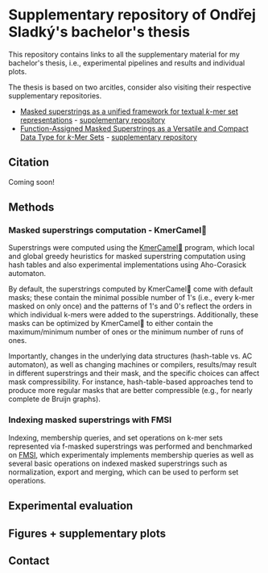 # Supplementary repository of Ondřej Sladký's bachelor's thesis

This repository contains links to all the supplementary material for my bachelor's thesis, i.e., experimental pipelines and results and individual plots.

The thesis is based on two arcitles, consider also visiting their respective supplementary repositories.

- [Masked superstrings as a unified framework for textual *k*-mer set representations](https://doi.org/10.1101/2023.02.01.526717) - [supplementary repository](https://github.com/karel-brinda/masked-superstrings-supplement)
- [Function-Assigned Masked Superstrings as a Versatile and Compact Data Type for *k*-Mer Sets](https://doi.org/10.1101/2024.03.06.583483) - [supplementary repository](https://github.com/OndrejSladky/f-masked-superstrings-supplement)

## Citation

Coming soon!

## Methods

### Masked superstrings computation - KmerCamel🐫

Superstrings were computed using the [KmerCamel🐫](https://github.com/OndrejSladky/kmercamel) program, which local and global greedy heuristics for masked superstring computation using hash tables and also experimental implementations using Aho-Corasick automaton.

By default, the superstrings computed by KmerCamel🐫 come with default masks; these contain the minimal possible number of 1's (i.e., every k-mer masked on only once) and the patterns of 1's and 0's reflect the orders in which individual k-mers were added to the superstrings.
Additionally, these masks can be optimized by KmerCamel🐫 to either contain the maximum/minimum number of ones or the minimum number of runs of ones.

Importantly, changes in the underlying data structures (hash-table vs. AC automaton), as well as changing machines or compilers, results/may result in different superstrings and their mask, and the specific choices can affect mask compressibility. For instance, hash-table-based approaches tend to produce more regular masks that are better compressible (e.g., for nearly complete de Bruijn graphs).

### Indexing masked superstrings with FMSI

Indexing, membership queries, and set operations on k-mer sets represented via f-masked superstrings was performed and benchmarked on [FMSI](https://github.com/OndrejSladky/fmsi), which experimentaly implements membership queries as well as several basic operations on indexed masked superstrings such as normalization, export and merging, which can be used to perform set operations.

## Experimental evaluation

## Figures + supplementary plots

## Contact
